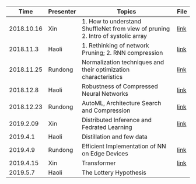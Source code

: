 Time | Presenter| Topics | File 
------------ | ------------- | --- |-----
2018.10.16 | Xin | 1. How to understand ShuffleNet from view of pruning 2. Intro of systolic array | [link](https://github.com/compression-friendlies/Paper-Collection-of-Efficient-ML/blob/master/slides/Dyn-Part-Pruning.pdf)
2018.11.3 | Haoli | 1. Rethinking of network Pruning; 2. RNN compression | [link](https://github.com/compression-friendlies/Paper-Collection-of-Efficient-ML/blob/master/slides/11-3-rethinking&rnn.pptx)
2018.11.25 | Rundong | Normalization techniques and their optimization characteristics | [link](Rundong-About_BN-Nov.25.pptx)
2018.12.8 | Haoli | Robustness of Compressed Neural Networks | [link](https://github.com/compression-friendlies/Paper-Collection-of-Efficient-ML/blob/master/slides/haoli-12-8.pptx)
2018.12.23 | Rundong | AutoML, Architecture Search and Compression | [link](Rundong-Nas_and_compression.pdf)
2019.2.09 | Xin | Distributed Inference and Fedrated Learning | [link](https://github.com/compression-friendlies/Paper-Collection-of-Efficient-ML/blob/master/slides/Xin-AI-IoT.pdf)
2019.4.1 |Haoli | Distillation and few data| 
2019.4.9 | Rundong | Efficient Implementation of NN on Edge Devices| [link](Rundong-Implementation-2019.4.9.pdf)
2019.4.15 | Xin | Transformer| [link](https://github.com/compression-friendlies/Paper-Collection-of-Efficient-ML/blob/master/slides/transformer-presentation.pdf)
2019.5.7 |Haoli | The Lottery Hypothesis| 

